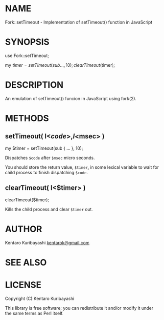 # NAME

Fork::setTimeout - Implementation of setTimeout() function in
JavaScript

# SYNOPSIS

  use Fork::setTimeout;

  my $timer = setTimeout(sub { ... }, 10);
  clearTimeout($timer);

# DESCRIPTION

An emulation of setTimeout() funcion in JavaScript using fork(2).

# METHODS

## setTimeout( I<$code>, I<$msec> )

  my $timer = setTimeout(sub { ... }, 10);

Dispatches `$code` after `$msec` micro seconds.

You should store the return value, `$timer`, in some lexical variable
to wait for child process to finish dispatching `$code`.

## clearTimeout( I<$timer> )

  clearTimeout($timer);

Kills the child process and clear `$timer` out.

# AUTHOR

Kentaro Kuribayashi <kentarok@gmail.com>

# SEE ALSO

# LICENSE

Copyright (C) Kentaro Kuribayashi

This library is free software; you can redistribute it and/or modify
it under the same terms as Perl itself.